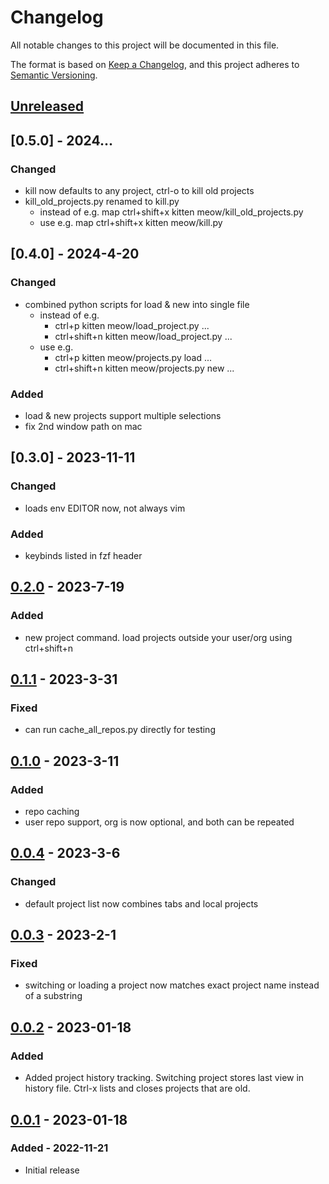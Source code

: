 # Changelog

All notable changes to this project will be documented in this file.

The format is based on [Keep a Changelog](https://keepachangelog.com/en/1.0.0/),
and this project adheres to [Semantic Versioning](https://semver.org/spec/v2.0.0.html).

## [Unreleased]

## [0.5.0] - 2024...

### Changed

- kill now defaults to any project, ctrl-o to kill old projects
- kill_old_projects.py renamed to kill.py
  - instead of e.g. map ctrl+shift+x kitten meow/kill_old_projects.py
  - use e.g. map ctrl+shift+x kitten meow/kill.py

## [0.4.0] - 2024-4-20

### Changed

- combined python scripts for load & new into single file
  - instead of e.g.
    - ctrl+p kitten meow/load_project.py ...
    - ctrl+shift+n kitten meow/load_project.py ...
  - use e.g.
    - ctrl+p kitten meow/projects.py load ...
    - ctrl+shift+n kitten meow/projects.py new ...

### Added

- load & new projects support multiple selections
- fix 2nd window path on mac

## [0.3.0] - 2023-11-11

### Changed

- loads env EDITOR now, not always vim

### Added

- keybinds listed in fzf header

## [0.2.0] - 2023-7-19

### Added

- new project command. load projects outside your user/org using ctrl+shift+n

## [0.1.1] - 2023-3-31

### Fixed

- can run cache_all_repos.py directly for testing

## [0.1.0] - 2023-3-11

### Added

- repo caching
- user repo support, org is now optional, and both can be repeated

## [0.0.4] - 2023-3-6

### Changed

- default project list now combines tabs and local projects

## [0.0.3] - 2023-2-1

### Fixed

- switching or loading a project now matches exact project name instead of a substring

## [0.0.2] - 2023-01-18

### Added

- Added project history tracking. Switching project stores last view in history file. Ctrl-x lists
  and closes projects that are old.

## [0.0.1] - 2023-01-18

### Added - 2022-11-21

- Initial release

[unreleased]: https://github.com/taylorzr/meow/compare/v0.2.0...HEAD
[0.2.0]: https://github.com/taylorzr/meow/compare/v0.1.1...v0.2.0
[0.1.1]: https://github.com/taylorzr/meow/compare/v0.1.0...v0.1.1
[0.1.0]: https://github.com/taylorzr/meow/compare/v0.0.4...v0.1.0
[0.0.4]: https://github.com/taylorzr/meow/compare/v0.0.3...v0.0.4
[0.0.3]: https://github.com/taylorzr/meow/releases/tag/v0.0.2..v0.0.3
[0.0.2]: https://github.com/taylorzr/meow/releases/tag/v0.0.1..v0.0.2
[0.0.1]: https://github.com/taylorzr/meow/releases/tag/v0.0.1
